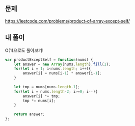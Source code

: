 ## 문제  
https://leetcode.com/problems/product-of-array-except-self/  

## 내 풀이  

O(1)으로도 풀어보기!  

```javascript
var productExceptSelf = function(nums) {
    let answer = new Array(nums.length).fill(1);
    for(let i = 1; i<nums.length; i++){
        answer[i] = nums[i-1] * answer[i-1];
    }
    
    let tmp = nums[nums.length-1];
    for(let i = nums.length-2; i>=0; i--){
        answer[i] *= tmp;
        tmp *= nums[i];
    }
    
    return answer;
};
```
